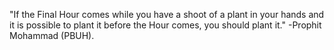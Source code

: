 "If the Final Hour comes while you have a shoot of a plant in your hands and it is possible to plant it before the Hour comes, you should plant it." -Prophit Mohammad (PBUH).
